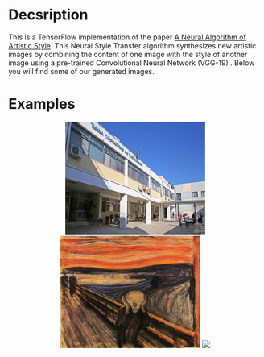 
# Decsription
This is a TensorFlow implementation of the paper [A Neural Algorithm of Artistic Style](https://arxiv.org/abs/1508.06576). This Neural Style 
Transfer algorithm synthesizes new artistic images by combining the content of one image with the style of another image using a pre-trained 
Convolutional Neural Network (VGG-19) . Below you will find some of our generated images.

# Examples
<div align="center">
 <img src="images/dit_500x400.jpg" height="223px">
 <img src="images/scream_500x400.jpg" height="223px">
 <img src="images/dit_scream_a5_b50000.jpg" width="710px">
</div>

